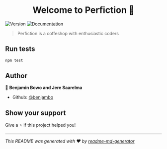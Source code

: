 <h1 align="center">Welcome to Perfiction 👋</h1>
<p>
  <img alt="Version" src="https://img.shields.io/badge/version-0.1.0-blue.svg?cacheSeconds=2592000" />
  <a href="https://github.com/benjambo/Perfiction" target="_blank">
    <img alt="Documentation" src="https://img.shields.io/badge/documentation-yes-brightgreen.svg" />
  </a>
</p>

> Perfiction is a coffeshop with enthusiastic coders

## Run tests

```sh
npm test
```

## Author

👤 **Benjamin Bowo and Jere Saarelma**

* Github: [@benjambo](https://github.com/benjambo)

## Show your support

Give a ⭐️ if this project helped you!

***
_This README was generated with ❤️ by [readme-md-generator](https://github.com/kefranabg/readme-md-generator)_